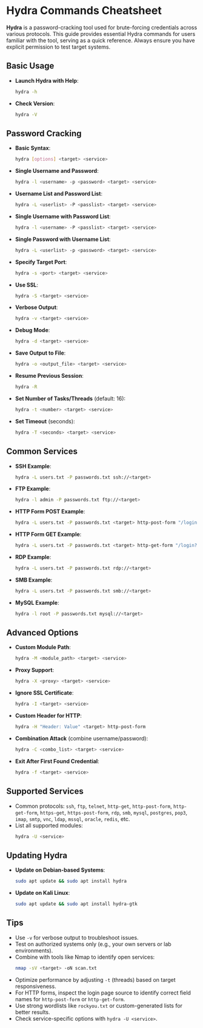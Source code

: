 # Hydra Commands Cheatsheet

**Hydra** is a password-cracking tool used for brute-forcing credentials across various protocols. This guide provides essential Hydra commands for users familiar with the tool, serving as a quick reference. Always ensure you have explicit permission to test target systems.

## Basic Usage
- **Launch Hydra with Help**:  
  ```bash
  hydra -h
  ```

- **Check Version**:  
  ```bash
  hydra -V
  ```

## Password Cracking
- **Basic Syntax**:  
  ```bash
  hydra [options] <target> <service>
  ```

- **Single Username and Password**:  
  ```bash
  hydra -l <username> -p <password> <target> <service>
  ```

- **Username List and Password List**:  
  ```bash
  hydra -L <userlist> -P <passlist> <target> <service>
  ```

- **Single Username with Password List**:  
  ```bash
  hydra -l <username> -P <passlist> <target> <service>
  ```

- **Single Password with Username List**:  
  ```bash
  hydra -L <userlist> -p <password> <target> <service>
  ```

- **Specify Target Port**:  
  ```bash
  hydra -s <port> <target> <service>
  ```

- **Use SSL**:  
  ```bash
  hydra -S <target> <service>
  ```

- **Verbose Output**:  
  ```bash
  hydra -v <target> <service>
  ```

- **Debug Mode**:  
  ```bash
  hydra -d <target> <service>
  ```

- **Save Output to File**:  
  ```bash
  hydra -o <output_file> <target> <service>
  ```

- **Resume Previous Session**:  
  ```bash
  hydra -R
  ```

- **Set Number of Tasks/Threads** (default: 16):  
  ```bash
  hydra -t <number> <target> <service>
  ```

- **Set Timeout** (seconds):  
  ```bash
  hydra -T <seconds> <target> <service>
  ```

## Common Services
- **SSH Example**:  
  ```bash
  hydra -L users.txt -P passwords.txt ssh://<target>
  ```

- **FTP Example**:  
  ```bash
  hydra -l admin -P passwords.txt ftp://<target>
  ```

- **HTTP Form POST Example**:  
  ```bash
  hydra -L users.txt -P passwords.txt <target> http-post-form "/login:username=^USER^&password=^PASS^:F=incorrect"
  ```

- **HTTP Form GET Example**:  
  ```bash
  hydra -L users.txt -P passwords.txt <target> http-get-form "/login?username=^USER^&password=^PASS^:F=incorrect"
  ```

- **RDP Example**:  
  ```bash
  hydra -L users.txt -P passwords.txt rdp://<target>
  ```

- **SMB Example**:  
  ```bash
  hydra -L users.txt -P passwords.txt smb://<target>
  ```

- **MySQL Example**:  
  ```bash
  hydra -l root -P passwords.txt mysql://<target>
  ```

## Advanced Options
- **Custom Module Path**:  
  ```bash
  hydra -M <module_path> <target> <service>
  ```

- **Proxy Support**:  
  ```bash
  hydra -X <proxy> <target> <service>
  ```

- **Ignore SSL Certificate**:  
  ```bash
  hydra -I <target> <service>
  ```

- **Custom Header for HTTP**:  
  ```bash
  hydra -H "Header: Value" <target> http-post-form
  ```

- **Combination Attack** (combine username/password):  
  ```bash
  hydra -C <combo_list> <target> <service>
  ```

- **Exit After First Found Credential**:  
  ```bash
  hydra -f <target> <service>
  ```

## Supported Services
- Common protocols: `ssh`, `ftp`, `telnet`, `http-get`, `http-post-form`, `http-get-form`, `https-get`, `https-post-form`, `rdp`, `smb`, `mysql`, `postgres`, `pop3`, `imap`, `smtp`, `vnc`, `ldap`, `mssql`, `oracle`, `redis`, etc.
- List all supported modules:  
  ```bash
  hydra -U <service>
  ```

## Updating Hydra
- **Update on Debian-based Systems**:  
  ```bash
  sudo apt update && sudo apt install hydra
  ```

- **Update on Kali Linux**:  
  ```bash
  sudo apt update && sudo apt install hydra-gtk
  ```

## Tips
- Use `-v` for verbose output to troubleshoot issues.
- Test on authorized systems only (e.g., your own servers or lab environments).
- Combine with tools like Nmap to identify open services:  
  ```bash
  nmap -sV <target> -oN scan.txt
  ```
- Optimize performance by adjusting `-t` (threads) based on target responsiveness.
- For HTTP forms, inspect the login page source to identify correct field names for `http-post-form` or `http-get-form`.
- Use strong wordlists like `rockyou.txt` or custom-generated lists for better results.
- Check service-specific options with `hydra -U <service>`.